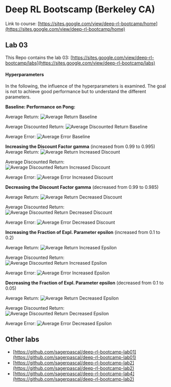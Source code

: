 # Deep RL Bootscamp (Berkeley CA)

Link to course: [https://sites.google.com/view/deep-rl-bootcamp/home](https://sites.google.com/view/deep-rl-bootcamp/home)

## Lab 03

This Repo contains the lab 03: [https://sites.google.com/view/deep-rl-bootcamp/labs](https://sites.google.com/view/deep-rl-bootcamp/labs)

#### Hyperparameters
In the following, the influence of the hyperparameters is examined. The goal is not to achieve good performance but to understand the different parameters.

**Baseline: Performance on Pong:**

Average Return:
![Average Return Baseline](./plots/base/average_return.png)

Average Discounted Return:
![Average Discounted Return Baseline](./plots/base/average_discounted_return.png)

Average Error:
![Average Error Baseline](./plots/base/average_error.png)

**Increasing the Discount Factor gamma** (increased from 0.99 to 0.995)
Average Return:
![Average Return Increased Discount](./plots/discount_0-995/average_return.png)

Average Discounted Return:
![Average Discounted Return Increased Discount](./plots/discount_0-995/average_discounted_return.png)

Average Error:
![Average Error Increased Discount](./plots/discount_0-995/average_error.png)

**Decreasing the Discount Factor gamma** (decreased from 0.99 to 0.985)

Average Return:
![Average Return Decreased Discount](./plots/discount_0-985/average_return.png)

Average Discounted Return:
![Average Discounted Return Decreased Discount](./plots/discount_0-985/average_discounted_return.png)

Average Error:
![Average Error Decreased Discount](./plots/discount_0-985/average_error.png)

**Increasing the Fraction of Expl. Parameter epsilon** (increased from 0.1 to 0.2)

Average Return:
![Average Return Increased Epsilon](./plots/eps_0-2/average_reward.png)

Average Discounted Return:
![Average Discounted Return Increased Epsilon](./plots/eps_0-2/average_discounted_reward.png)

Average Error:
![Average Error Increased Epsilon](./plots/eps_0-2/average_error.png)

**Decreasing the Fraction of Expl. Parameter epsilon** (decreased from 0.1 to 0.05)

Average Return:
![Average Return Decreased Epsilon](./plots/eps_0-05/average_return.png)

Average Discounted Return:
![Average Discounted Return Decreased Epsilon](./plots/eps_0-05/average_discounted_return.png)

Average Error:
![Average Error Decreased Epsilon](./plots/eps_0-05/average_error.png)



## Other labs
- [https://github.com/sagerpascal/deep-rl-bootcamp-lab01](https://github.com/sagerpascal/deep-rl-bootcamp-lab01)
- [https://github.com/sagerpascal/deep-rl-bootcamp-lab2](https://github.com/sagerpascal/deep-rl-bootcamp-lab2)
- [https://github.com/sagerpascal/deep-rl-bootcamp-lab4](https://github.com/sagerpascal/deep-rl-bootcamp-lab2)
